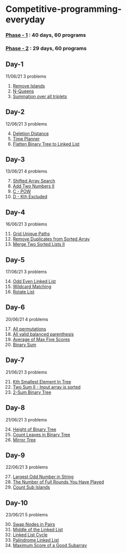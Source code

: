 # Competitive-programming-everyday
### [Phase - 1](https://github.com/shumbul/Competitive-programming-everyday/tree/main/Phase%20-%201(60%20questions)) : 40 days, 60 programs
### [Phase - 2](https://github.com/shumbul/Competitive-programming-everyday/tree/main/Phase%20-%202(60%20questions)) : 29 days, 60 programs


## Day-1
11/06/21
3 problems

1. [Remove Islands](https://www.youtube.com/watch?v=4tYoVx0QoN0)
2. [N-Queens](https://leetcode.com/problems/n-queens/)
3. [Summation over all triplets](https://www.hackerearth.com/challenges/competitive/nokia-collegiate-code-warriors-hunt-2021/algorithm/find-it-5-16e2e6bd/)

## Day-2
12/06/21
3 problems

4. [Deletion Distance](https://www.pramp.com/challenge/61ojWAjLJbhob2nP2q1O)
5. [Time Planner](https://www.pramp.com/challenge/3QnxW6xoPLTNl5jX5Lg1)
6. [Flatten Binary Tree to Linked List](https://leetcode.com/problems/flatten-binary-tree-to-linked-list/)

## Day-3
13/06/21
4 problems

7. [Shifted Array Search](https://www.pramp.com/challenge/N5LYMbYzyOtbpovQoYPX)
8. [Add Two Numbers II](https://leetcode.com/problems/add-two-numbers-ii/)
9. [C - POW](https://atcoder.jp/contests/abc205/tasks/abc205_c)
10. [D - Kth Excluded](https://atcoder.jp/contests/abc205/tasks/abc205_d)

## Day-4
16/06/21
3 problems

11. [Grid Unique Paths](https://www.interviewbit.com/problems/grid-unique-paths/)
12. [Remove Duplicates from Sorted Array](https://www.interviewbit.com/problems/remove-duplicates-from-sorted-array/)
13. [Merge Two Sorted Lists II](https://www.interviewbit.com/problems/merge-two-sorted-lists-ii/)

## Day-5
17/06/21
3 problems

14. [Odd Even Linked List](https://leetcode.com/problems/odd-even-linked-list/submissions/)
15. [Wildcard Matching](https://leetcode.com/problems/wildcard-matching/submissions/)
16. [Rotate List](https://leetcode.com/problems/rotate-list/submissions/)

## Day-6
20/06/21
4 problems

17. [All permutations](https://codedrills.io/problems/all-permutations)
18. [All valid balanced parenthesis](https://codedrills.io/problems/all-valid-balanced-parenthesis)
19. [Average of Max Five Scores](https://codedrills.io/problems/average-of-max-five-scores)
20. [Binary Sum](https://codedrills.io/problems/binary-sum)

## Day-7
21/06/21
3 problems

21. [Kth Smallest Element In Tree](https://www.interviewbit.com/problems/kth-smallest-element-in-tree/)
22. [Two Sum II - Input array is sorted](https://leetcode.com/problems/two-sum-ii-input-array-is-sorted/)
23. [2-Sum Binary Tree](https://www.interviewbit.com/problems/2sum-binary-tree/)

## Day-8
21/06/21
3 problems

24. [Height of Binary Tree](https://practice.geeksforgeeks.org/problems/height-of-binary-tree/1)
25. [Count Leaves in Binary Tree](https://practice.geeksforgeeks.org/problems/count-leaves-in-binary-tree/1)
26. [Mirror Tree](https://practice.geeksforgeeks.org/problems/mirror-tree/1#)

## Day-9
22/06/21
3 problems

27. [Largest Odd Number in String](https://leetcode.com/contest/weekly-contest-246/problems/largest-odd-number-in-string/)
28. [The Number of Full Rounds You Have Played](https://leetcode.com/contest/weekly-contest-246/problems/the-number-of-full-rounds-you-have-played/)
29. [Count Sub Islands](https://leetcode.com/contest/weekly-contest-246/problems/count-sub-islands/)

## Day-10
23/06/21
5 problems

30. [Swap Nodes in Pairs](https://leetcode.com/problems/swap-nodes-in-pairs/)
31. [Middle of the Linked List](https://leetcode.com/problems/middle-of-the-linked-list/)
32. [Linked List Cycle](https://leetcode.com/problems/linked-list-cycle/)
33. [Palindrome Linked List](https://leetcode.com/problems/palindrome-linked-list/)
34. [Maximum Score of a Good Subarray](https://leetcode.com/problems/maximum-score-of-a-good-subarray/)
